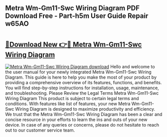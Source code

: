 ## Metra Wm-Gm11-Swc Wiring Diagram PDF Download Free - Part-h5m User Guide Repair w65AO

# <h2><a href="http://dfk9hg6.blite.top/?on=Metra+Wm-Gm11-Swc+Wiring+Diagram">🔗Download New 👉🔴 Metra Wm-Gm11-Swc Wiring Diagram</a></h2>

[![Metra Wm-Gm11-Swc Wiring Diagram download](https://i.imgur.com/lujVjoI.png)](http://dfk9hg6.blite.top/?on=Metra+Wm-Gm11-Swc+Wiring+Diagram)
Hello and welcome to the user manual for your newly integrated Metra Wm-Gm11-Swc Wiring Diagram. This guide is here to help you make the most of your product by providing a comprehensive overview of its features, functions, and benefits. You will find step-by-step instructions for installation, usage, maintenance, and troubleshooting. Please Review the Legal Terms Metra Wm-Gm11-Swc Wiring Diagram This product is subject to certain legal terms and conditions. With features like list of features, your new Metra Wm-Gm11-Swc Wiring Diagram is designed to maximize productivity and efficiency. We trust that the Metra Wm-Gm11-Swc Wiring Diagram has been a clear and concise resource in your efforts to learn the ins and outs of your new device. In case of any queries or concerns, please do not hesitate to reach out to our customer service team.
